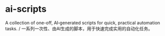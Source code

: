 # ai-scripts
A collection of one-off, AI‑generated scripts for quick, practical automation tasks. / 一系列一次性、由AI生成的脚本，用于快速完成实用的自动化任务。
